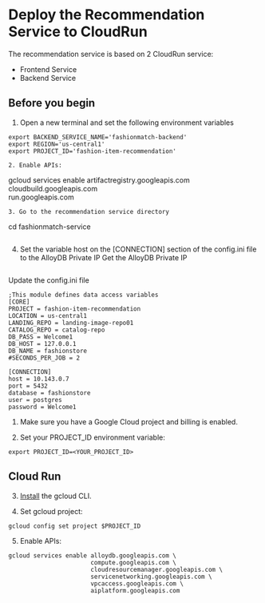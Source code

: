 # Deploy the Recommendation Service to CloudRun

The recommendation service is based on 2 CloudRun service:
- Frontend Service
- Backend Service

## Before you begin
1. Open a new terminal and set the following environment variables
```
export BACKEND_SERVICE_NAME='fashionmatch-backend'
export REGION='us-central1'
export PROJECT_ID='fashion-item-recommendation'

2. Enable APIs:
```
gcloud services enable artifactregistry.googleapis.com \
                       cloudbuild.googleapis.com \
                       run.googleapis.com
```
3. Go to the recommendation service directory
```
cd fashionmatch-service
```

```
4. Set the variable host on the [CONNECTION] section of the config.ini file to the AlloyDB Private IP
Get the AlloyDB Private IP
```

```

Update the config.ini file
```
;This module defines data access variables
[CORE]
PROJECT = fashion-item-recommendation
LOCATION = us-central1
LANDING_REPO = landing-image-repo01
CATALOG_REPO = catalog-repo
DB_PASS = Welcome1
DB_HOST = 127.0.0.1
DB_NAME = fashionstore
#SECONDS_PER_JOB = 2

[CONNECTION]
host = 10.143.0.7
port = 5432
database = fashionstore
user = postgres
password = Welcome1
```


1. Make sure you have a Google Cloud project and billing is enabled.

2. Set your PROJECT_ID environment variable:
```
export PROJECT_ID=<YOUR_PROJECT_ID>
```

## Cloud Run

3. [Install](https://cloud.google.com/sdk/docs/install) the gcloud CLI.

4. Set gcloud project:
```
gcloud config set project $PROJECT_ID
```
5. Enable APIs:
```
gcloud services enable alloydb.googleapis.com \
                       compute.googleapis.com \
                       cloudresourcemanager.googleapis.com \
                       servicenetworking.googleapis.com \
                       vpcaccess.googleapis.com \
                       aiplatform.googleapis.com

